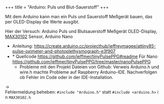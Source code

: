 +++
title = "Arduino: Puls und Blut-Sauerstoff"
+++

Mit dem Arduino kann man ein Puls und Sauerstoff Meßgerät bauen, das per
OLED-Display die Werte ausgibt.

Hier der Versuch: Arduino Puls und Blutsauerstoff Meßgerät OLED-Display,
[MAX30102](MAX30102) Sensor, Arduino Nano

- Anleitung:
  <https://create.arduino.cc/projecthub/jeffreymagee/attiny85-pulse-oximeter-and-photoplethysmograph-e3f907>
- \* Quellcode <https://github.com/jeffmer/tinyPulsePPG#readme> Für
  Nano
  <https://github.com/jeffmer/tinyPulsePPG/tree/master/nanoPulsePPG>
  - Probleme mit den Projekt Dateien von Github: Verweis Arduino.h
    und wire.h machte Probleme auf Raspberry Arduino-IDE.
    Nachverfolgen ob Fehler im Code oder in der IDE-Installation.

-> Fehlermeldung beheben: `#include "Arduino.h"` statt `#include <arduino.h>` in `MAX30102.h`
